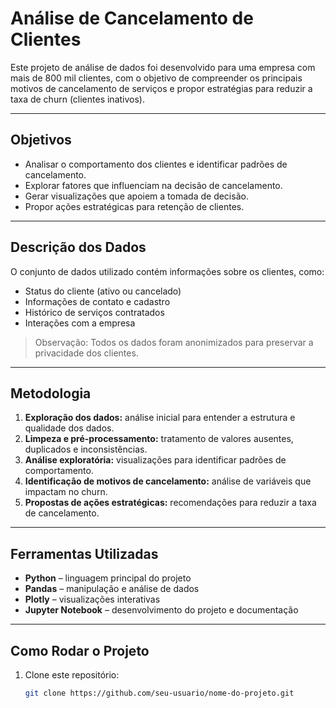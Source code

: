 # Análise de Cancelamento de Clientes

Este projeto de análise de dados foi desenvolvido para uma empresa com mais de 800 mil clientes, com o objetivo de compreender os principais motivos de cancelamento de serviços e propor estratégias para reduzir a taxa de churn (clientes inativos).

---

## Objetivos

- Analisar o comportamento dos clientes e identificar padrões de cancelamento.
- Explorar fatores que influenciam na decisão de cancelamento.
- Gerar visualizações que apoiem a tomada de decisão.
- Propor ações estratégicas para retenção de clientes.

---

## Descrição dos Dados

O conjunto de dados utilizado contém informações sobre os clientes, como:  

- Status do cliente (ativo ou cancelado)  
- Informações de contato e cadastro  
- Histórico de serviços contratados  
- Interações com a empresa  

> Observação: Todos os dados foram anonimizados para preservar a privacidade dos clientes.

---

## Metodologia

1. **Exploração dos dados:** análise inicial para entender a estrutura e qualidade dos dados.  
2. **Limpeza e pré-processamento:** tratamento de valores ausentes, duplicados e inconsistências.  
3. **Análise exploratória:** visualizações para identificar padrões de comportamento.  
4. **Identificação de motivos de cancelamento:** análise de variáveis que impactam no churn.  
5. **Propostas de ações estratégicas:** recomendações para reduzir a taxa de cancelamento.

---

## Ferramentas Utilizadas

- **Python** – linguagem principal do projeto  
- **Pandas** – manipulação e análise de dados  
- **Plotly** – visualizações interativas  
- **Jupyter Notebook** – desenvolvimento do projeto e documentação  

---

## Como Rodar o Projeto

1. Clone este repositório:  
   ```bash
   git clone https://github.com/seu-usuario/nome-do-projeto.git
